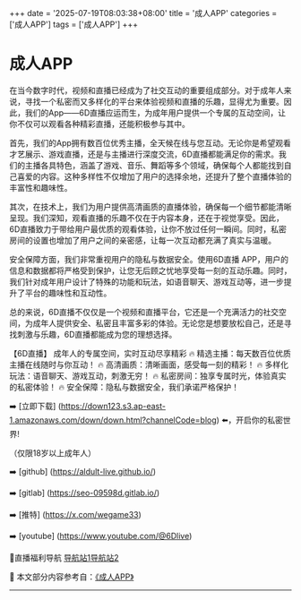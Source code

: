 +++
date = '2025-07-19T08:03:38+08:00'
title = '成人APP'
categories = ['成人APP']
tags = ['成人APP']
+++

# 成人APP

在当今数字时代，视频和直播已经成为了社交互动的重要组成部分。对于成年人来说，寻找一个私密而又多样化的平台来体验视频和直播的乐趣，显得尤为重要。因此，我们的App——6D直播应运而生，为成年用户提供一个专属的互动空间，让你不仅可以观看各种精彩直播，还能积极参与其中。

首先，我们的App拥有数百位优秀主播，全天候在线与您互动。无论你是希望观看才艺展示、游戏直播，还是与主播进行深度交流，6D直播都能满足你的需求。我们的主播各具特色，涵盖了游戏、音乐、舞蹈等多个领域，确保每个人都能找到自己喜爱的内容。这种多样性不仅增加了用户的选择余地，还提升了整个直播体验的丰富性和趣味性。

其次，在技术上，我们为用户提供高清画质的直播体验，确保每一个细节都能清晰呈现。我们深知，观看直播的乐趣不仅在于内容本身，还在于视觉享受。因此，6D直播致力于带给用户最优质的观看体验，让你不放过任何一瞬间。同时，私密房间的设置也增加了用户之间的亲密感，让每一次互动都充满了真实与温暖。

安全保障方面，我们非常重视用户的隐私与数据安全。使用6D直播 APP，用户的信息和数据都将严格受到保护，让您无后顾之忧地享受每一刻的互动乐趣。同时，我们针对成年用户设计了特殊的功能和玩法，如语音聊天、游戏互动等，进一步提升了平台的趣味性和互动性。

总的来说，6D直播不仅仅是一个视频和直播平台，它还是一个充满活力的社交空间，为成年人提供安全、私密且丰富多彩的体验。无论您是想要放松自己，还是寻找刺激与乐趣，6D直播都能成为您的理想选择。

【6D直播】
成年人的专属空间，实时互动尽享精彩
🔥 精选主播：每天数百位优质主播在线随时与你互动！
🔥 高清画质：清晰画面，感受每一刻的精彩！
🔥 多样化玩法：语音聊天、游戏互动，刺激无穷！
🔥 私密房间：独享专属时光，体验真实的私密体验！
🔥 安全保障：隐私与数据安全，我们承诺严格保护！

➡️ [立即下载] (https://down123.s3.ap-east-1.amazonaws.com/down/down.html?channelCode=blog) ⬅️，开启你的私密世界!

（仅限18岁以上成年人）

➡️ [github] (https://aldult-live.github.io/)

➡️ [gitlab] (https://seo-09598d.gitlab.io/)

➡️ [推特] (https://x.com/wegame33)

➡️ [youtube] (https://www.youtube.com/@6Dlive)

🔞直播福利导航 [导航站1](https://webstack-86085a.gitlab.io/)[导航站2](https://onlygit123-2.github.io/)


📘 本文部分内容参考自：[《成人APP》](https://github.com/madouvv/mandou)

---
